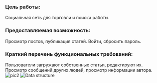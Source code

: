 ### Цель работы:  
Cоциальная сеть для торговли и поиска работы. 
### Предоставляемая возможность:
Просмотр постов, публикация статей. Войти, сбросить пароль. 
### Краткий перечень функциональных требований:  
Пользователи загружают собственные статьи, редактируют их. Просмотр сообщений других людей, просмотр информации автора.  
![](https://github.com/anewday1999/web_lab1/blob/main/pictures/271945594_445223547057446_3338745181557684151_n.png "pic2")
![](https://github.com/anewday1999/web_lab1/blob/main/pictures/271754414_442511257423432_4071665780707693716_n.png "Data structure")
